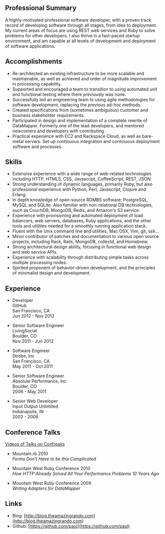 Professional Summary
---

A highly-motivated professional software developer, with a proven track record of developing software through all stages, from idea to deployment. My current areas of focus are using REST web services and Ruby to solve problems for other developers. I also thrive in a fast-paced startup environment, and am capable at all levels of development and deployment of software applications.

Accomplishments
---

 - Re-architected an existing infrastructure to be more scalable and maintainable, as well as achieved and order of magnitude improvement in processing capability.
 - Supported and encouraged a team to transition to using automated unit and functional testing where there previously was none.
 - Successfully led an engineering team to using agile methodologies for software development, replacing the previous ad-hoc methods.
 - Created specifications from (sometimes ambiguous) customer and business stakeholder requirements.
 - Participated in design and implementation of a complete rewrite of DataMapper. Formerly one of the lead developers, and mentored newcomers and developers with contributing.
 - Practical experience with EC2 and Rackspace Cloud, as well as bare-metal servers. Set up continuous integration and continuous deployment software and processes.

Skills
---

 - Extensive experience with a wide range of web-related technologies including HTTP, HTML5, CSS, Javascript, CoffeeScript, REST, JSON.
 - Strong understanding of dynamic languages, primarily Ruby, but also professional experience with Python, Perl, Javascript, Clojure and Erlang.
 - In depth knowledge of open-source RDMBS software: PostgreSQL, MySQL and SQLite. Also familiar with non-relational DB technologies, such as CouchDB, MongoDB, Redis, and Amazon's S3 service.
 - Experience with provisioning and automated deployment of load balancers, web servers, databases, Ruby applications, and the other tools and utilities needed for a smoothly running application stack.
 - Fluent with the Unix command line and utilities, Mac OSX, Vim, git, ssh...
 - Minor contributor of patches and documentation to various open source projects, including Rack, Rails, MongoDB, collectd, and Homebrew.
 - Strong architectural design ability, focusing in functional web design and web service APIs.
 - Experience with scalability through distributing simple tasks across multiple processing nodes.
 - Spirited proponent of behavior-driven development, and the principles of minimalist design and development.


Experience
---

 - Developer<br />
   GitHub<br />
   San Francisco, CA<br />
   Jun 2012 - Nov 2012

 - Senior Software Engineer<br />
   LivingSocial<br />
   Boulder, CO<br />
   Nov 2011 - Jun 2012

 - Software Engineer<br />
   Strobe, Inc<br />
   San Francisco, CA<br />
   May 2011 - Oct 2011

 - Senior Software Engineer<br />
   Absolute Performance, Inc<br />
   Boulder, CO<br />
   2006 - May 2011

 - Senior Web Developer<br />
   Input Output Unlimited<br />
   Indianapolis, IN<br />
   2002 - 2006

Conference Talks
---

[Videos of Talks on Confreaks](http://confreaks.net/presenters/6-paul-sadauskas)

 - Mountain.rb 2010<br />
   *Forms Don't Have to be this Complicated*

 - Mountain West Ruby Conference 2010<br />
   *How HTTP Already Solved All Your Performance Problems 10 Years Ago*

 - Mountain West Ruby Conference 2009<br />
   *Writing Adapters for DataMapper*

Links
---

 - Blog: [http://blog.theamazingrando.com](http://blog.theamazingrando.com)
 - Github: [https://github.com/paul](https://github.com/paul)


